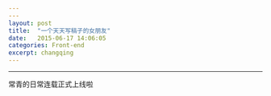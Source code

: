 ```yaml
---
---
layout: post
title:  "一个天天写稿子的女朋友"
date:   2015-06-17 14:06:05
categories: Front-end
excerpt: changqing
---
```


---
常青的日常连载正式上线啦